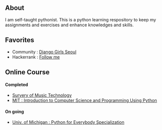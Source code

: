 ## About
I am self-taught pythonist. This is a python learning respository to keep my assignments and exercises and enhance knowledges and skills.  

## Favorites
- Community : [Django Girls Seoul](https://djangogirls.org/seoul/)
- Hackerrank : [Follow me](https://www.hackerrank.com/sujinlee)

## Online Course
#### Completed 
- [Survery of Music Technology](https://www.coursera.org/learn/music-technology)
- [MIT : Introduction to Computer Science and Programming Using Python](https://www.edx.org/course/introduction-computer-science-mitx-6-00-1x-6)
#### On going
- [Univ. of Michigan : Python for Everybody Specialization](https://www.coursera.org/specializations/python)

